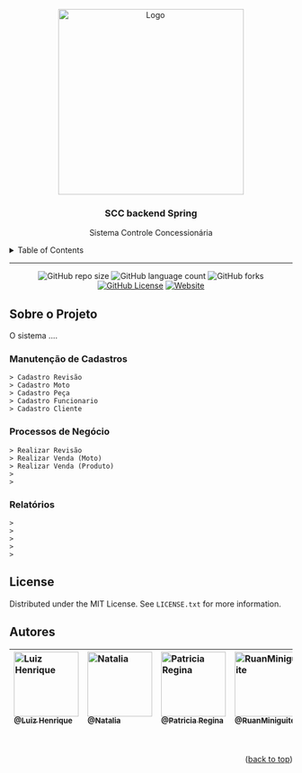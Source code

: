 <!-- ============== HEADER ============== -->
<div align="center" id="header">

  <a href="https://cachoeiro.ifes.edu.br/"><img src="https://media.discordapp.net/attachments/925719560039043083/925751679519981578/ifes_vila-velha-horizontal-pb.png?width=953&height=294" alt="Logo" width="330"></a>
  <h3>SCC backend Spring</h3>
  <p>Sistema Controle Concessionária</p>
</div>


<!-- ===== SUMARIO ===== -->
<details>
  <summary>Table of Contents</summary>
  <ol>
    <li><a href="#sobre-o-projeto">Sobre o Projeto</a></li>
    <li><a href="#license">License</a></li>
    <li><a href="#autores">Autores</a></li>
  </ol>
</details>

---


<!-- ============== SHIELDS ============== -->
<div align="center">

  ![GitHub repo size][GitHub repo size-shields]
  ![GitHub language count][GitHub language count-shields]
  ![GitHub forks][GitHub forks-shields]
  [![GitHub License][GitHub License-shields]][GitHub License-link]
  [![Website][Website-shields]][Website-link]

</div>


<!-- ============== ABOUT ============== -->
## Sobre o Projeto

O sistema ....


### Manutenção de Cadastros

```
> Cadastro Revisão
> Cadastro Moto
> Cadastro Peça
> Cadastro Funcionario
> Cadastro Cliente
```


### Processos de Negócio

```
> Realizar Revisão
> Realizar Venda (Moto)
> Realizar Venda (Produto)
>  
>
```


### Relatórios

```
>
> 
>
>
>
```


<!-- ============== LICENSE ============== -->
## License

Distributed under the MIT License. See `LICENSE.txt` for more information.


<!-- ============== AUTHOR ============== -->
## Autores

|[<img alt="Luiz Henrique" src="https://github.com/xZANELLA.png?size=115" width="115"><br><sub>@Luiz Henrique</sub>](https://github.com/xZANELLA)| [<img alt="Natalia" src="https://github.com/nataliap96.png?size=115" width="115"><br><sub>@Natalia</sub>](https://github.com/nataliap96)|[<img alt="Patricia Regina" src="https://github.com/Patricia0123.png?size=115" width="115"><br><sub>@Patricia Regina</sub>](https://github.com/RuanMiniguite)|[<img alt="RuanMiniguite" src="https://github.com/RuanMiniguite.png?size=115" width="115"><br><sub>@RuanMiniguite</sub>](https://github.com/RuanMiniguite)| [<img alt="Talis Marchioro" src="https://github.com/TalisTM.png?size=115" width="115"><br><sub>@Talis Marchioro</sub>](https://github.com/TalisTM)|
|:-|:-|:-|:-|:-|

<br>
<p align="right">(<a href="#header">back to top</a>)</p>


<!-- ============== LINKs ============== -->
<!-- Alterar link -->
[GitHub License-link]: https://github.com/RuanMiniguite/SCC-backend-spring/blob/f479c14bff9463231113113601afab8222f51a76/LICENSE


<!-- Alterar caminho para repositorio [Template-Readme] -->
[GitHub repo size-shields]: https://img.shields.io/github/repo-size/RuanMiniguite/SCC-backend-spring?style=for-the-badge
[GitHub language count-shields]: https://img.shields.io/github/languages/count/RuanMiniguite/SCC-backend-spring?style=for-the-badge
[GitHub forks-shields]: https://img.shields.io/github/forks/RuanMiniguite/SCC-backend-spring?style=for-the-badge

<!-- Shields -->
[GitHub License-shields]: https://img.shields.io/cocoapods/l/m?down_color=292929&up_color=292929&style=for-the-badge
[Site-shields]: https://img.shields.io/badge/Site-Live-292929?style=for-the-badge&logo=web&logoColor=white
[Website-link]: https://github.com/RuanMiniguite/Commit-Message
[Website-shields]: https://img.shields.io/website?down_color=292929&down_message=404&style=for-the-badge&logo=github&up_color=292929&up_message=Commit&url=https%3A%2F%2Fgithub.com%2FRuanMiniguite%2FCommit-Message